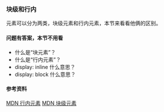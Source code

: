 ### 块级和行内

元素可以分为两类，块级元素和行内元素，本节来看看他俩的区别。

#### 问题有答案，本节不用看

* 什么是“块元素”？
* 什么是“行内元素”？
* display: inline 什么意思？
* display: block 什么意思？

#### 参考资料

[MDN 行内元素](https://developer.mozilla.org/zh-CN/docs/Web/HTML/Inline_elemente)
[MDN 块级元素](https://developer.mozilla.org/zh-CN/docs/Web/HTML/Block-level_elements)
